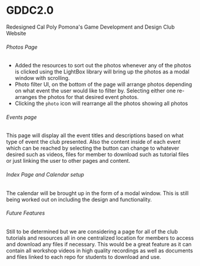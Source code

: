 # GDDC2.0
Redesigned Cal Poly Pomona's Game Development and Design Club Website

###### Photos Page
- Added the resources to sort out the photos whenever any of the photos is clicked using the LightBox library will bring up the photos as a modal window with scrolling.
- Photo filter UI, on the bottom of the page will arrange photos depending on what event the user would like to filter by. Selecting either one re-arranges the photos for that desired event photos.
- Clicking the `photo` icon will rearrange all the photos showing all photos
###### Events page
This page will display all the event titles and descriptions based on what type of event the club presented. Also the content inside of each event which can be reached by selecting the button can change to whatever desired such as videos, files for member to download such as tutorial files or just linking the user to other pages and content.
###### Index Page and Calendar setup
The calendar will be brought up in the form of a modal window. This is still being worked out on including the design and functionality.
###### Future Features
Still to be determined but we are considering a page for all of the club tutorials and resources all in one centralized location for members to access and download any files if necessary. This would be a great feature as it can contain all workshop videos in high quality recordings as well as documents and files linked to each repo for students to download and use.